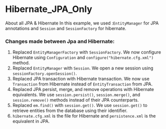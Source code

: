 # Hibernate_JPA_Only
About all JPA &amp; Hibernate 
In this example, we used :`EntityManager` for JPA annotations   and `Session` and `SessionFactory` for hibernate.

### Changes made between Jpa and Hibernate:

1. Replaced `EntityManagerFactory` with `SessionFactory`. We now configure Hibernate using `Configuration` and `configure("hibernate.cfg.xml")` method.
2. Replaced `EntityManager` with `Session`. We open a new session using `sessionFactory.openSession()`.
3. Replaced JPA transaction with Hibernate transaction. We now use `Transaction` from Hibernate instead of `EntityTransaction` from JPA.
4. Replaced JPA persist, merge, and remove operations with Hibernate equivalents. We use `session.persist()`, `session.merge()`, and `session.remove()` methods instead of their JPA counterparts.
5. Replaced `em.find()` with `session.get()`. We use `session.get()` to retrieve entities from the database using their identifier.
6. `hibernate.cfg.xml` is the file for Hibernate and `persistence.xml` is the equivalent in JPA.
